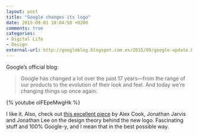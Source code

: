 ```yaml
---
layout: post
title: "Google changes its logo"
date: 2015-09-01 18:04:58 +0200
comments: true
categories: 
- Digital Life
- Design
external-url: http://googleblog.blogspot.com.es/2015/09/google-update.html
---
```


Google’s official blog:

> Google has changed a lot over the past 17 years—from the range of our products to the evolution of their look and feel. And today we’re changing things up once again:

{% youtube olFEpeMwgHk %}

I like it. Also, check out [this excellent piece](https://design.google.com/articles/evolving-the-google-identity/) by Alex Cook, Jonathan Jarvis and Jonathan Lee on the design theory behind the new logo. Fascinating stuff and 100% Google-y, and I mean that in the best possible way.